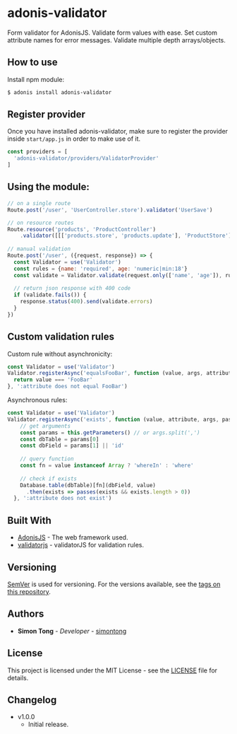 # adonis-validator
Form validator for AdonisJS. Validate form values with ease.
Set custom attribute names for error messages.
Validate multiple depth arrays/objects.

## How to use

Install npm module:

```bash
$ adonis install adonis-validator
```

## Register provider

Once you have installed adonis-validator, make sure to register the provider inside `start/app.js` in order to make use of it.

```js
const providers = [
  'adonis-validator/providers/ValidatorProvider'
]
```

## Using the module:

```js
// on a single route
Route.post('/user', 'UserController.store').validator('UserSave')

// on resource routes
Route.resource('products', 'ProductController')
    .validator([[['products.store', 'products.update'], 'ProductStore']])
    
// manual validation
Route.post('/user', ({request, response}) => {
  const Validator = use('Validator')
  const rules = {name: 'required', age: 'numeric|min:18'}
  const validate = Validator.validate(request.only(['name', 'age']), rules)
  
  // return json response with 400 code
  if (validate.fails()) {
    response.status(400).send(validate.errors)
  }
})
```

## Custom validation rules

Custom rule without asynchronicity:
```js
const Validator = use('Validator')
Validator.registerAsync('equalsFooBar', function (value, args, attribute) {
  return value === 'FooBar'
}, ':attribute does not equal FooBar')
```

Asynchronous rules:
```js
const Validator = use('Validator')
Validator.registerAsync('exists', function (value, attribute, args, passes) {
    // get arguments
    const params = this.getParameters() // or args.split(',')
    const dbTable = params[0]
    const dbField = params[1] || 'id'
  
    // query function
    const fn = value instanceof Array ? 'whereIn' : 'where'
  
    // check if exists
    Database.table(dbTable)[fn](dbField, value)
      .then(exists => passes(exists && exists.length > 0))
  }, ':attribute does not exist')
```

## Built With

* [AdonisJS](http://adonisjs.com) - The web framework used.
* [validatorjs](https://github.com/skaterdav85/validatorjs) - validatorJS for validation rules.

## Versioning

[SemVer](http://semver.org/) is used for versioning. For the versions available, see the [tags on this repository](https://github.com/simontong/adonis-validator/tags).  

## Authors

* **Simon Tong** - *Developer* - [simontong](https://github.com/simontong)

## License

This project is licensed under the MIT License - see the [LICENSE](LICENSE) file for details.


## Changelog

- v1.0.0
  - Initial release.
  
